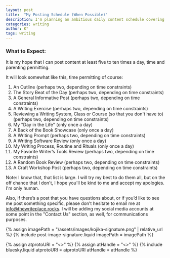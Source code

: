 ```yaml
---
layout: post
title:  "My Posting Schedule (When Possible)"
description: I'm planning an ambitious daily content schedule covering everything from writing exercises and story beats to software reviews and craft workshops. My goal is to share 5-10 posts daily, including outlines, writing prompts, system reviews, and glimpses into my own writing process. Each type of content serves a specific purpose in helping fellow writers develop their craft. While some posts may appear multiple times daily, others like the "Day in the Life" and software reviews will be once-daily features. I welcome suggestions for specific topics through email.
categories: writing
author: K°
tags: writing
---
```

### What to Expect:
It is my hope that I can post content at least five to ten times a day, time and parenting permitting.

It will look somewhat like this, time permitting of course:
1. An Outline (perhaps two, depending on time constraints)
2. The Story Beat of the Day (perhaps two, depending on time constraints)
3. A General Informative Post (perhaps two, depending on time constraints)
4. A Writing Exercise (perhaps two, depending on time constraints)
5. Reviewing a Writing System, Class or Course (so that you don't have to) (perhaps two, depending on time constraints)
6. My "Day in the Life" (only once a day)
7. A Back of the Book Showcase (only once a day)
8. A Writing Prompt (perhaps two, depending on time constraints)
9. A Writing Software Review (only once a day)
10. My Writing Process, Routine and Rituals (only once a day)
11. My Favorite Writer’s Tools Review (perhaps two, depending on time constraints)
12. A Random Book Review (perhaps two, depending on time constraints)
13. A Craft Workshop Post (perhaps two, depending on time constraints)

Note: I know that, that list is large. I will try my best to do them all, but on the off chance that I don't, I hope you'll be kind to me and accept my apologies. I'm only human.

Also, if there’s a post that you have questions about, or if you’d like to see me post something specific, please don’t hesitate to email me at info@thewriteplace.rocks.
I will be adding my social media accounts at some point in the "Contact Us" section, as well, for communications purposes.

<!-- signature -->
{% assign imagePath = "/assets/images/kojika-signature.png" | relative_url %}
{% include post-image-signature.liquid imagePath = imagePath %}

<!-- comments -->
{% assign atprotoURI = "<<atprotoURI>>" %}
{% assign atHandle = "<<atHandle>>" %}
{% include bluesky.liquid atprotoURI = atprotoURI atHandle = atHandle %}